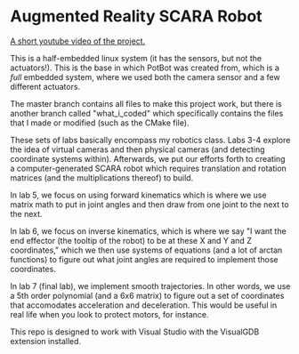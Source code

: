# Augmented Reality SCARA Robot

[A short youtube video of the project.](https://www.youtube.com/watch?v=OVDXKHhm_M4)

This is a half-embedded linux system (it has the sensors, but not the actuators!). This is the base in which PotBot was created from, which is a *full* embedded system, where we used both the camera sensor and a few different actuators.

The master branch contains all files to make this project work, but there is another branch called "what_i_coded" which specifically contains the files that I made or modified (such as the CMake file).

These sets of labs basically encompass my robotics class. Labs 3-4 explore the idea of virtual cameras and then physical cameras (and detecting coordinate systems within). Afterwards, we put our efforts forth to creating a computer-generated SCARA robot which requires translation and rotation matrices (and the multiplications thereof) to build.

In lab 5, we focus on using forward kinematics which is where we use matrix math to put in joint angles and then draw from one joint to the next to the next.

In lab 6, we focus on inverse kinematics, which is where we say "I want the end effector (the tooltip of the robot) to be at these X and Y and Z coordinates," which we then use systems of equations (and a lot of arctan functions) to figure out what joint angles are required to implement those coordinates.

In lab 7 (final lab), we implement smooth trajectories. In other words, we use a 5th order polynomial (and a 6x6 matrix) to figure out a set of coordinates that accomodates acceleration and deceleration. This would be useful in real life when you look to protect motors, for instance.

This repo is designed to work with Visual Studio with the VisualGDB extension installed.
